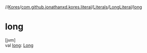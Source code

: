 //[Kores](../../../../index.md)/[com.github.jonathanxd.kores.literal](../../index.md)/[Literals](../index.md)/[LongLiteral](index.md)/[long](long.md)

# long

[jvm]\
val [long](long.md): [Long](https://kotlinlang.org/api/latest/jvm/stdlib/kotlin/-long/index.html)
